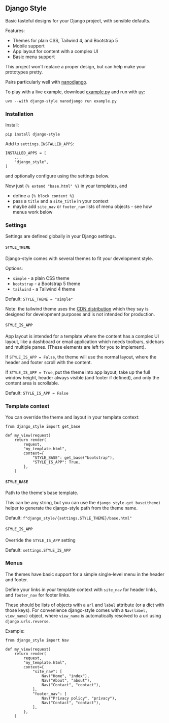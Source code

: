 ## Django Style

Basic tasteful designs for your Django project, with sensible defaults.

Features:

* Themes for plain CSS, Tailwind 4, and Bootstrap 5
* Mobile support
* App layout for content with a complex UI
* Basic menu support

This project won't replace a proper design, but can help make your prototypes pretty.

Pairs particularly well with [nanodjango](https://github.com/radiac/nanodjango/).

To play with a live example, download
[example.py](https://raw.githubusercontent.com/radiac/django-style/refs/heads/main/example.py)
and run with [uv](https://docs.astral.sh/uv/getting-started/installation/):

```
uvx --with django-style nanodjango run example.py
```

### Installation

Install:

```
pip install django-style
```

Add to `settings.INSTALLED_APPS`:

```
INSTALLED_APPS = [
    ...
    "django_style",
]
```

and optionally configure using the settings below.

Now just `{% extend "base.html" %}` in your templates, and

* define a `{% block content %}`
* pass a `title` and a `site_title` in your context
* maybe add `site_nav` or `footer_nav` lists of menu objects - see how menus work below


### Settings

Settings are defined globally in your Django settings.


#### `STYLE_THEME`

Django-style comes with several themes to fit your development style.

Options:

* `simple` - a plain CSS theme
* `bootstrap` - a Bootstrap 5 theme
* `tailwind` - a Tailwind 4 theme

Default: `STYLE_THEME = "simple"`

Note: the tailwind theme uses the
[CDN distribution](https://tailwindcss.com/docs/installation/play-cdn)
which they say is designed for development purposes and is not intended for production.


#### `STYLE_IS_APP`

App layout is intended for a template where the content has a complex UI layout, like a
dashboard or email application which needs toolbars, sidebars and multiple panes. (These
elements are left for you to implement).

If `STYLE_IS_APP = False`, the theme will use the normal layout, where the header and
footer scroll with the content.

If `STYLE_IS_APP = True`, put the theme into app layout; take up the full window height,
header always visible (and footer if defined), and only the content area is scrollable.

Default: `STYLE_IS_APP = False`


### Template context

You can override the theme and layout in your template context:

```
from django_style import get_base

def my_view(request)
    return render(
        request,
        "my_template.html",
        context={
            "STYLE_BASE": get_base("bootstrap"),
            "STYLE_IS_APP": True,
        },
    )
```

#### `STYLE_BASE`

Path to the theme's base template.

This can be any string, but you can use the ``django_style.get_base(theme)`` helper to
generate the django-style path from the theme name.

Default: `f"django_style/{settings.STYLE_THEME}/base.html"`


#### `STYLE_IS_APP`

Override the `STYLE_IS_APP` setting

Default: `settings.STYLE_IS_APP`


### Menus

The themes have basic support for a simple single-level menu in the header and footer.

Define your links in your template context with `site_nav` for header links, and
`footer_nav` for footer links.

These should be lists of objects with a `url` and `label` attribute (or a dict with
those keys). For convenience django-style comes with a `Nav(label, view_name)` object,
where `view_name` is automatically resolved to a url using `django.urls.reverse`.

Example:

```
from django_style import Nav

def my_view(request)
    return render(
        request,
        "my_template.html",
        context={
            "site_nav": [
                Nav("Home", "index"),
                Nav("About", "about"),
                Nav("Contact", "contact"),
            ],
            "footer_nav": [
                Nav("Privacy policy", "privacy"),
                Nav("Contact", "contact"),
            ],
        },
    )
```
